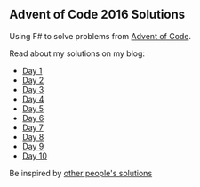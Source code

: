 ## Advent of Code 2016 Solutions

Using F# to solve problems from [Advent of Code](http://adventofcode.com).

Read about my solutions on my blog:

 - [Day 1](http://markheath.net/post/aoc-2016-day1)
 - [Day 2](http://markheath.net/post/aoc-2016-day2)
 - [Day 3](http://markheath.net/post/aoc-2016-day3) 
 - [Day 4](http://markheath.net/post/aoc-2016-day4)
 - [Day 5](http://markheath.net/post/aoc-2016-day5)
 - [Day 6](http://markheath.net/post/aoc-2016-day6)
 - [Day 7](http://markheath.net/post/aoc-2016-day7)
 - [Day 8](http://markheath.net/post/aoc-2016-day8)
 - [Day 9](http://markheath.net/post/advent-of-code%E2%80%93decompression-length)
 - [Day 10](http://markheath.net/post/aoc-2016-day10)

Be inspired by [other people's solutions](https://www.reddit.com/r/adventofcode/)
